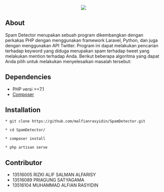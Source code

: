 <p align="center"><img src="https://laravel.com/assets/img/components/logo-laravel.svg"></p>

## About
Spam Detector merupakan sebuah program dikembangkan dengan perkakas PHP dengan menggunakan framework Laravel, Python, dan juga dengan menggunakan API Twitter. Program ini dapat melakukan pencarian terhadap keyword yang diduga merupakan spam terhadap tweet yang melakukan mention terhadap Anda. Berikut beberapa algoritma yang dapat Anda pilih untuk melakukan menyelesaikan masalah tersebut:

## Dependencies
- PHP versi >=7.1
- [Composer](https://getcomposer.org/download/)

## Installation
```console
* git clone https://github.com/malfianrasyidin/SpamDetector.git
```
```console
* cd SpamDetector/
```
```console
* composer install
```
```console
* php artisan serve
```

## Contributor
- 13516005 RIZKI ALIF SALMAN ALFARISY 
- 13516089 PRIAGUNG SATYAGAMA	
- 13516104 MUHAMMAD ALFIAN RASYIDIN
